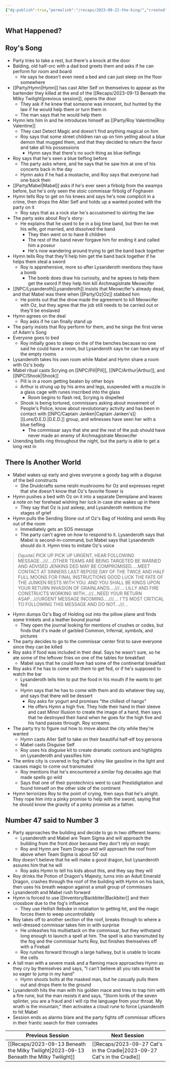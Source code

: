 ```yaml
---
{"dg-publish":true,"permalink":"/recaps/2023-09-21-the-king/","created":"","updated":""}
---
```


## What Happened? 
 ## Roy's Song  

- Party tries to take a rest, but there's a knock at the door 
- Balding, old half-orc with a dad bod greets them and asks if he can perform for room and board 
	- He says he doesn't even need a bed and can just sleep on the floor somewhere 
- [[Party/Hymn\|Hymn]] has cast Alter Self on themselves to appear as the bartender they killed at the end of the [[Recaps/2023-09-13 Beneath the Milky Twilight\|previous session]], opens the door 
	- They ask if he knew that someone was innocent, but hunted by the law if he would help them or turn them in 
	- The man says that he would help them 
- Hymn lets him in and he introduces himself as [[Party/Roy Valentine\|Roy Valentine]] 
	- They cast Detect Magic and doesn't find anything magical on him 
	- Roy says that some street children ran up on him yelling about a blue demon that mugged them, and that they decided to return the favor and take all his possessions 
		- Hymn says that there's no such thing as blue tieflings 
- Roy says that he's seen a blue tiefling before 
	- The party asks where, and he says that he saw him at one of his concerts back in the day 
	- Hymn asks if he had a mustache, and Roy says that everyone had one back then 
- [[Party/Mabel\|Mabel]] asks if he's ever seen a firbolg from the swamps before, but he's only seen the stoic commissar firbolg of Foghaven 
- Hymn tells Roy to get on his knees and says he's now complicit in a crime, then drops the Alter Self and holds up a wanted posted with the party on it 
	- Roy says that as a rock star he's accustomed to skirting the law 
- The party asks about Roy's story:
	- He explains that he used to be in a big time band, but then he met his wife, got married, and dissolved the band 
		- They then went on to have 8 children 
		- The rest of the band never forgave him for ending it and called him a poseur 
		- He's now wandering around trying to get the band back together 
- Hymn tells Roy that they'll help him get the band back together if he helps them steal a sword 
	- Roy is apprehensive, more so after Lysanderoth mentions they have a bomb
		- The bomb does draw his curiosity, and he agrees to help them get the sword if they help him kill Archmagistrate Meowcifer 
- [[NPC/Lysanderoth\|Lysanderoth]] insists that Meowcifer's already dead, and that Mabel was there when [[Party/Oz\|Oz]] stabbed him 
	- He points out that the drow made the agreement to kill Meowcifer with Oz, but they agree that the job still needs to be carried out or they'll be enslaved 
- Hymn agrees on the deal
	- Roy asks if he can finally stand up 
- The party insists that Roy perform for them, and he sings the first verse of Adam's Song 
- Everyone goes to bed 
	- Roy initially goes to sleep on the of the benches because no one said he could have a room, but Lysanderoth says he can have any of the empty rooms 
- Lysanderoth takes his own room while Mabel and Hymn share a room with Oz's body 
- Mabel ritual casts Scrying on [[NPC/Pill\|Pill]], [[NPC/Arthur\|Arthur]], and [[NPC/Shook\|Shook]] 
	- Pill is in a room getting beaten by other boys
	- Arthur is strung up by his arms and legs, suspended with a muzzle in a glass cage with runes inscribed into the glass 
		- Room begins to flash red, Scrying is dispelled 
	- Shook is being tortured, commissars asking about movement of People's Police, know about revolutionary activity and has been in contact with [[NPC/Captain Janken\|Captain Janken's]] [[Lore/D.E.D.\|D.E.D.]] group, and witnesses have seen her with a blue tiefling 
		- The commissar says that she and the rest of the pub should have never made an enemy of Archmagistrate Meowcifer 
- Unending bells ring throughout the night, but the party is able to get a long rest in 

## There Is Another World

- Mabel wakes up early and gives everyone a goody bag with a disguise of the bell constructs 
	- She Druidcrafts some reishi mushrooms for Oz and expresses regret that she doesn't know that Oz's favorite flower is 
- Hymn pushes a bed with Oz on it into a separate Demiplane and leaves a note on her forehead wishing her luck in case she wakes up in there 
	- They say that Oz is just asleep, and Lysanderoth mentions the stages of grief 
- Hymn pulls the Sending Stone out of Oz's Bag of Holding and sends Roy out of the room 
	- Immediately gets an SOS message
	- The party can't agree on how to respond to it. Lysanderoth says that Mabel is second-in-command, but Mabel says that Lysanderoth should do it. Hymn tries to imitate Oz's voice 

>[!quote]
PICK UP PICK UP URGENT, HEAR FOLLOWING MESSAGE...///….OTHER TEAMS ARE BEING TARGETED BE WARNED AND ADVISED JENKINS DED MAY BE COMPROMISED.....MEET CONTACT AT SINNERS LAST REPOSE DAY OF THE TWICE AND HALF FULL MOONS FOR FINAL INSTRUCTIONS GOOD LUCK THE FATE OF THE JUNKEN RESTS WITH YOU. AND YOU SHALL BE KINGS UPON YOUR RETURN INVASION OF GRAINLANDS....///…. LILLY AND FIRE CONSTRUCTS WORKING WITH...///...NEED YOUR RETURN ASAP...///URGENT MESSAGE INCOMING....///…. I'TS MOST CRITICAL TO FOLLOWING THIS MESSAGE AND DO NOT...///...

- Hymn dumps Oz's Bag of Holding out into the pillow plane and finds some trinkets and a leather bound journal
	- They open the journal looking for mentions of crushes or codes, but finds that it's made of garbled Common, Infernal, symbols, and pictures 
- The party decides to go to the commissar center first to save everyone since they can be killed 
- Roy asks if food was included in their deal. Says he wasn't sure, so he ate some of the leftover fries on one of the tables for breakfast 
	- Mabel says that he could have had some of the continental breakfast 
- Roy asks if he has to come with them to get fed, or if he's supposed to watch the bar 
	- Lysanderoth tells him to put the food in his mouth if he wants to get fed 
	- Hymn says that he has to come with them and do whatever they say, and says that there will be dessert 
		- Roy asks for yogurt and promises  "the chillest of hangs"
		- He offers Hymn a high five. They hide their hand in their sleeve and cast Minor Illusion to create the image of a hand, then says that he destroyed their hand when he goes for the high five and his hand passes through. Roy screams. 
- The party try to figure out how to move about the city while they're wanted 
	- Hymn casts Alter Self to take on their beautiful half-elf boy persona 
	- Mabel casts Disguise Self 
	- Roy uses his disguise kit to create dramatic contours and highlights on Lysanderoth and yassifies him
- The entire city is covered in fog that's shiny like gasoline in the light and causes magic to come out transmuted 
	- Roy mentions that he's encountered a similar fog decades ago that made spells go wild 
	- Says that one of their pyrotechnics went to cast Prestidigitation and found himself on the other side of the continent 
- Hymn terrorizes Roy to the point of crying, then says that he's alright. They rope him into a pinky promise to help with the sword, saying that he should know the gravity of a pinky promise as a father. 


## Number 47 said to Number 3
- Party approaches the building and decide to go in two different teams:
	- Lysanderoth and Mabel are Team Sigma and will approach the building from the front door because they don't rely on magic 
	- Roy and Hymn are Team Dragon and will approach the roof from above when Team Sigma is about 50' out 
- Roy doesn't believe that he will make a good dragon, but Lysanderoth assures him that he will 
	- Roy asks Hymn to tell his kids about this, and they say they will 
- Roy drinks the Potion of Dragon's Majesty, turns into an Adult Emerald Dragon, crashes through the roof of the building with Hymn on his back, then uses his breath weapon against a small group of commissars
- Lysanderoth and Mabel rush forward 
- Hymn is forced to use [[Inventory/Backbiter\|Backbiter]] and their crossbow due to the fog's influence
	- They use Hellish Rebuke in retaliation to getting hit, and the magic forces them to weep uncontrollably  
- Roy takes off to another section of the roof, breaks through to where a well-dressed commissar takes him in with surprise
	- He unleashes his multiattack on the commissar, but they withstand long enough to launch a spell at him. The spell is also transmuted by the fog and the commissar hurts Roy, but finishes themselves off with a Fireball 
	- Roy rushes forward through a large hallway, but is unable to locate the cells
- A tall man with a severe mask and a flaming mace approaches Hymn as they cry by themselves and says, "I can't believe all you rats would be so eager to jump in my hand"
	- Hymn shoots bolts at the masked man, but he casually pulls them out and drops them to the ground 
- Lysanderoth hits the man with his golden mace and tries to trap him with a fire rune, but the man resists it and says, "Storm lords of the seven splinter, you are a fraud and I will rip the language from your throat. My wrath is the mountain," then activates a cloud rune to force Lysanderoth to hit Mabel 
- Session ends as alarms blare and the party fights off commissar officers in their frantic search for their comrades 

|  **Previous Session**   |   **Next Session**   |
| --- | --- |
| [[Recaps/2023-09-13 Beneath the Milky Twilight\|2023-09-13 Beneath the Milky Twilight]]  | [[Recaps/2023-09-27 Cat's in the Cradle\|2023-09-27 Cat's in the Cradle]] |